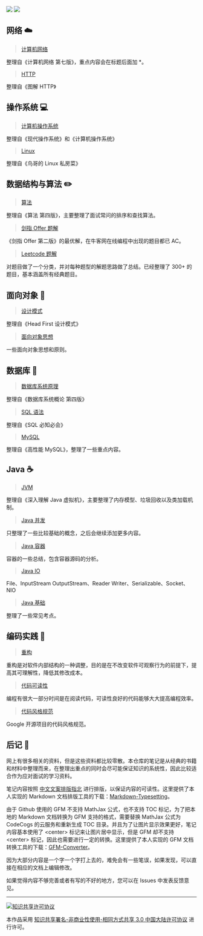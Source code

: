 
<!-- <br>
<div align="center"> 
    <img src="https://github.com/CyC2018/InterviewNotes/blob/master/pics/handbook.png" alt="" width="225"/>
    <img src="https://img.shields.io/badge/update-today-blue.svg"/> <img src="https://img.shields.io/badge/gitbook-making-yellow.svg"/>
</div>
<br> -->

<!-- <img src="https://github.com/CyC2018/InterviewNotes/blob/master/pics/handbook.png" alt="" width="225"/> -->

<!-- ![](https://img.shields.io/badge/update-today-blue.svg) ![](https://img.shields.io/badge/gitbook-making-yellow.svg) -->

<!-- ![](https://img.shields.io/badge/gitbook-making-green.svg) ![](https://img.shields.io/badge/update-today-blue.svg)  -->

![](https://img.shields.io/badge/update-today-blue.svg) ![](https://img.shields.io/badge/gitbook-making-lightgrey.svg) 

## 网络 :cloud:

> [计算机网络](https://github.com/CyC2018/InnterviewNotes/blob/master/notes/计算机网络.md)

整理自《计算机网络 第七版》，重点内容会在标题后面加 \*。

> [HTTP](https://github.com/CyC2018/InnterviewNotes/blob/master/notes/HTTP.md)

整理自《图解 HTTP》

## 操作系统 :computer:

> [计算机操作系统](https://github.com/CyC2018/InnterviewNotes/blob/master/notes/计算机操作系统.md)

整理自《现代操作系统》和《计算机操作系统》

> [Linux](https://github.com/CyC2018/InnterviewNotes/blob/master/notes/Linux.md)

整理自《鸟哥的 Linux 私房菜》

## 数据结构与算法 :pencil2:

> [算法](https://github.com/CyC2018/InnterviewNotes/blob/master/notes/算法.md)

整理自《算法 第四版》，主要整理了面试常问的排序和查找算法。

> [剑指 Offer 题解](https://github.com/CyC2018/InnterviewNotes/blob/master/notes/剑指%20offer%20题解.md)

《剑指 Offer 第二版》的最优解，在牛客网在线编程中出现的题目都已 AC。

> [Leetcode 题解](https://github.com/CyC2018/InnterviewNotes/blob/master/notes/Leetcode%20题解.md)

对题目做了一个分类，并对每种题型的解题思路做了总结。已经整理了 300+ 的题目，基本涵盖所有经典题目。

## 面向对象 :couple:

> [设计模式](https://github.com/CyC2018/InnterviewNotes/blob/master/notes/设计模式.md)

整理自《Head First 设计模式》

> [面向对象思想](https://github.com/CyC2018/InnterviewNotes/blob/master/notes/面向对象思想.md)

一些面向对象思想和原则。

## 数据库 :floppy_disk:

> [数据库系统原理](https://github.com/CyC2018/InnterviewNotes/blob/master/notes/数据库系统原理.md)

整理自《数据库系统概论 第四版》

> [SQL 语法](https://github.com/CyC2018/InnterviewNotes/blob/master/notes/SQL%20语法.md)

整理自《SQL 必知必会》

> [MySQL](https://github.com/CyC2018/InnterviewNotes/blob/master/notes/MySQL.md)

整理自《高性能 MySQL》，整理了一些重点内容。

## Java :coffee:

> [JVM](https://github.com/CyC2018/InnterviewNotes/blob/master/notes/JVM.md)

整理自《深入理解 Java 虚拟机》，主要整理了内存模型、垃圾回收以及类加载机制。

> [Java 并发](https://github.com/CyC2018/InnterviewNotes/blob/master/notes/Java%20并发.md)

只整理了一些比较基础的概念，之后会继续添加更多内容。

> [Java 容器](https://github.com/CyC2018/InnterviewNotes/blob/master/notes/Java%20容器.md)

容器的一些总结，包含容器源码的分析。

> [Java IO](https://github.com/CyC2018/InnterviewNotes/blob/master/notes/Java%20IO.md)

File、InputStream OutputStream、Reader Writer、Serializable、Socket、NIO

> [Java 基础](https://github.com/CyC2018/InnterviewNotes/blob/master/notes/Java%20基础.md)

整理了一些常见考点。

## 编码实践 :hammer:

> [重构](https://github.com/CyC2018/InnterviewNotes/blob/master/notes/重构.md)

重构是对软件内部结构的一种调整，目的是在不改变软件可观察行为的前提下，提高其可理解性，降低其修改成本。

> [代码可读性](https://github.com/CyC2018/InnterviewNotes/blob/master/notes/代码可读性.md)

编程有很大一部分时间是在阅读代码，可读性良好的代码能够大大提高编程效率。

> [代码风格规范](https://github.com/CyC2018/InnterviewNotes/blob/master/notes/代码风格规范.md)

Google 开源项目的代码风格规范。

<!-- ## 资料下载 :arrow_down:

> [百度网盘](https://pan.baidu.com/s/1o9oD1s2#list/path=%2F)

一些 PDF 书籍 -->

## 后记 :memo:

网上有很多相关的资料，但是这些资料都比较零散。本仓库的笔记是从经典的书籍和材料中整理而来，在整理出重点的同时会尽可能保证知识的系统性，因此比较适合作为应对面试的学习资料。

笔记内容按照 [中文文案排版指北](http://mazhuang.org/wiki/chinese-copywriting-guidelines/#%E4%B8%8D%E8%A6%81%E4%BD%BF%E7%94%A8%E4%B8%8D%E5%9C%B0%E9%81%93%E7%9A%84%E7%BC%A9%E5%86%99) 进行排版，以保证内容的可读性。这里提供了本人实现的 Markdown 文档排版工具的下载：[Markdown-Typesetting](https://github.com/CyC2018/Markdown-Typesetting)。

由于 Github 使用的 GFM 不支持 MathJax 公式，也不支持 TOC 标记，为了把本地的 Markdown 文档转换为 GFM 支持的格式，需要替换 MathJax 公式为 CodeCogs 的云服务和重新生成 TOC 目录。并且为了让图片显示效果更好，笔记内容基本使用了 &lt;center> 标记来让图片居中显示，但是 GFM 却不支持 &lt;center> 标记，因此也需要进行一定的转换。这里提供了本人实现的 GFM 文档转换工具的下载：[GFM-Converter](https://github.com/CyC2018/GFM-Converter)。

因为大部分内容是一个字一个字打上去的，难免会有一些笔误，如果发现，可以直接在相应的文档上编辑修改。

如果觉得内容不够完善或者有写的不好的地方，您可以在 Issues 中发表反馈意见。

---

<a rel="license" href="http://creativecommons.org/licenses/by-nc-sa/3.0/cn/"><img alt="知识共享许可协议" style="border-width:0" src="https://i.creativecommons.org/l/by-nc-sa/3.0/cn/88x31.png" /></a>

本作品采用 <a rel="license" href="http://creativecommons.org/licenses/by-nc-sa/3.0/cn/">知识共享署名-非商业性使用-相同方式共享 3.0 中国大陆许可协议</a> 进行许可。


